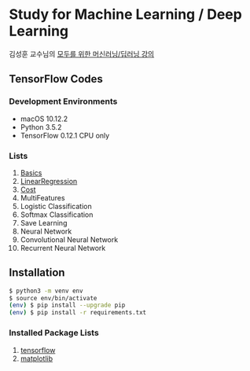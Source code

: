# Study for Machine Learning / Deep Learning

김성훈 교수님의 [모두를 위한 머신러닝/딥러닝 강의](http://hunkim.github.io/ml/)

## TensorFlow Codes

### Development Environments

- macOS 10.12.2
- Python 3.5.2
- TensorFlow 0.12.1 CPU only

### Lists

1. [Basics](https://github.com/AWEEKJ/ML-study/tree/master/01-Basics)
2. [LinearRegression](https://github.com/AWEEKJ/ML-study/tree/master/02-LinearRegression)
3. [Cost](https://github.com/AWEEKJ/ML-study/tree/master/03-Cost)
4. MultiFeatures
5. Logistic Classification
6. Softmax Classification
7. Save Learning
8. Neural Network
9. Convolutional Neural Network
10. Recurrent Neural Network

## Installation

```bash
$ python3 -m venv env
$ source env/bin/activate
(env) $ pip install --upgrade pip
(env) $ pip install -r requirements.txt
```

### Installed Package Lists

1. [tensorflow](https://pypi.python.org/pypi/tensorflow/0.12.1)
2. [matplotlib](https://pypi.python.org/pypi/matplotlib/1.5.3)